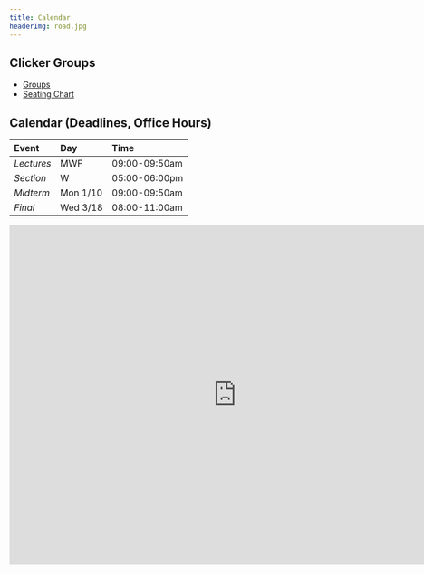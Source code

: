 ```yaml
---
title: Calendar
headerImg: road.jpg
---
```


## Clicker Groups

- [Groups](/static/raw/seating.txt)
- [Seating Chart](static/raw/Center_113_groups.pdf)

## Calendar (Deadlines, Office Hours)

| **Event** | **Day**    | **Time**      |
|:----------|:-----------|:--------------|
| *Lectures* |  MWF      | 09:00-09:50am |
| *Section*  |  W        | 05:00-06:00pm |
| *Midterm*  |  Mon 1/10 | 09:00-09:50am |
| *Final*    |  Wed 3/18 | 08:00-11:00am |

<iframe src="https://calendar.google.com/calendar/embed?src=eng.ucsd.edu_qgeolh0hkudktfm6kmdru84ci0%40group.calendar.google.com&ctz=America%2FLos_Angeles"
        style="border: 0" width="800" height="600" frameborder="0" scrolling="no"></iframe>

<!-- 
<iframe src="https://calendar.google.com/calendar/embed?src=eng.ucsd.edu_p3oluib6ktqf62gr1dbpsd4tm0%40group.calendar.google.com"
        style="border: 0" width="800" height="600" frameborder="0" scrolling="no"></iframe>

<iframe src="https://calendar.google.com/calendar/embed?src=eng.ucsd.edu_e2991iajgiuthctisdftq7lg38%40group.calendar.google.com"
        style="border: 0" width="800" height="600" frameborder="0" scrolling="no"></iframe>
-->